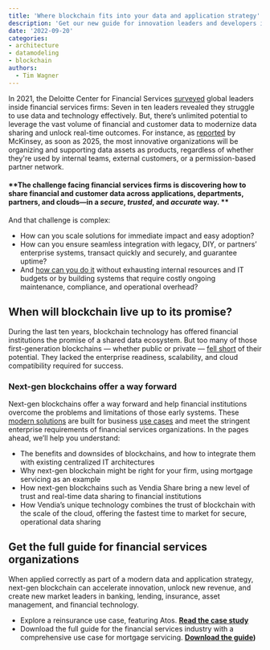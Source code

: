 ```yaml
---
title: 'Where blockchain fits into your data and application strategy'
description: 'Get our new guide for innovation leaders and developers in the financial services industry. It features an in-depth use case for real-time, multi-party data sharing in mortgage servicing.'
date: '2022-09-20'
categories:
- architecture
- datamodeling
- blockchain
authors:
  - Tim Wagner
---
```



In 2021, the Deloitte Center for Financial Services [surveyed](https://www2.deloitte.com/content/dam/insights/articles/US164678_CFS-banking-and-capital-markets-outlook/DI_CFS-banking-and-capital-markets-outlook.pdf) global leaders inside financial services firms: Seven in ten leaders revealed they struggle to use data and technology effectively. But, there’s unlimited potential to leverage the vast volume of financial and customer data to modernize data sharing and unlock real-time outcomes. For instance, as [reported](https://www.mckinsey.com/business-functions/quantumblack/our-insights/the-data-driven-enterprise-of-2025?suid=SU00241&medium=li&cmp=401) by McKinsey, as soon as 2025, the most innovative organizations will be organizing and supporting data assets as products, regardless of whether they're used by internal teams, external customers, or a permission-based partner network. 


#### **The challenge facing financial services firms is discovering how to share financial and customer data across applications, departments, partners, and clouds—in a _secure_, _trusted_, and _accurate_ way. **

And that challenge is complex: 



* How can you scale solutions for immediate impact and easy adoption? 
* How can you ensure seamless integration with legacy, DIY, or partners’ enterprise systems, transact quickly and securely, and guarantee uptime? 
* And [how can you do it](https://www.vendia.net/blog/venn-diagramming-vendia-share) without exhausting internal resources and IT budgets or by building systems that require costly ongoing maintenance, compliance, and operational overhead?


## When will blockchain live up to its promise?

During the last ten years, blockchain technology has offered financial institutions the promise of a shared data ecosystem. But too many of those first-generation blockchains — whether public or private — [fell short](https://www.vendia.net/blog/why-blockchains-databases-api-cannot-standalone-as-it-solutions) of their potential. They lacked the enterprise readiness, scalability, and cloud compatibility required for success. 


### Next-gen blockchains offer a way forward 

Next-gen blockchains offer a way forward and help financial institutions overcome the problems and limitations of those early systems. These [modern solutions](https://vendia.net/blockchain) are built for business [use cases](https://www.vendia.net/use-cases) and meet the stringent enterprise requirements of financial services organizations. In the pages ahead, we’ll help you understand:



* The benefits and downsides of blockchains, and how to integrate them with existing centralized IT architectures
* Why next-gen blockchain might be right for your firm, using mortgage servicing as an example
* How next-gen blockchains such as Vendia Share bring a new level of trust and real-time data sharing to financial institutions
* How Vendia’s unique technology combines the trust of blockchain with the scale of the cloud, offering the fastest time to market for secure, operational data sharing 


## Get the full guide for financial services organizations

When applied correctly as part of a modern data and application strategy, next-gen blockchain can accelerate innovation, unlock new revenue, and create new market leaders in banking, lending, insurance, asset management, and financial technology.  



* Explore a reinsurance use case, featuring Atos. **[Read the case study](https://www.vendia.net/blog/atos-success-story)**
* Download the full guide for the financial services industry with a comprehensive use case for mortgage servicing. **[Download the guide](https://www.vendia.net/resources/blockchain-in-modern-financial-services-2022))**
